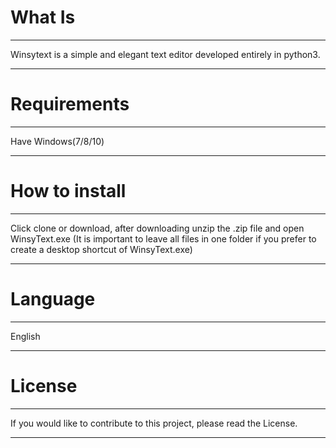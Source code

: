 # What Is
___________________________________________________________________________________________________________________________________
Winsytext is a simple and elegant text editor developed entirely in python3.
___________________________________________________________________________________________________________________________________
# Requirements
___________________________________________________________________________________________________________________________________
Have Windows(7/8/10)
___________________________________________________________________________________________________________________________________
# How to install
___________________________________________________________________________________________________________________________________
Click clone or download, after downloading unzip the .zip file and open WinsyText.exe (It is important to leave all files in one folder if you prefer to create a desktop shortcut of WinsyText.exe)
___________________________________________________________________________________________________________________________________
# Language
___________________________________________________________________________________________________________________________________
English
___________________________________________________________________________________________________________________________________
# License
___________________________________________________________________________________________________________________________________
If you would like to contribute to this project, please read the License.
___________________________________________________________________________________________________________________________________
